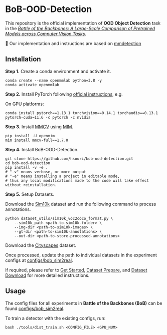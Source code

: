 # BoB-OOD-Detection

This repository is the official implementation of <strong>OOD Object Detection</strong> task in the [*Battle of the Backbones: A Large-Scale Comparison of Pretrained Models across Computer Vision Tasks*](https://github.com/hsouri/Battle-of-the-Backbones).

:pushpin: Our implementation and instructions are based on [mmdetection](https://github.com/open-mmlab/mmdetection)

## Installation

**Step 1.** Create a conda environment and activate it.

```shell
conda create --name openmmlab python=3.8 -y
conda activate openmmlab
```

**Step 2.** Install PyTorch following [official instructions](https://pytorch.org/get-started/locally/), e.g.

On GPU platforms:

```shell
conda install pytorch==1.13.1 torchvision==0.14.1 torchaudio==0.13.1 pytorch-cuda=11.6 -c pytorch -c nvidia
```

**Step 3.** Install [MMCV](https://github.com/open-mmlab/mmcv) using [MIM](https://github.com/open-mmlab/mim).

```shell
pip install -U openmim
mim install mmcv-full==1.7.0
```

**Step 4.** Install BoB-OOD-Detection.

```shell
git clone https://github.com/hsouri/bob-ood-detection.git
cd bob-ood-detection
pip install -v -e .
# "-v" means verbose, or more output
# "-e" means installing a project in editable mode,
# thus any local modifications made to the code will take effect without reinstallation.
```

**Step 5.** Setup Datasets.

Download the <a href="https://fcav.engin.umich.edu/projects/driving-in-the-matrix">Sim10k</a> dataset and run the following command to process annotations.

```
python dataset_utils/sim10k_voc2coco_format.py \
    --sim10k_path <path-to-sim10k-folder> \
    --img-dir <path-to-sim10k-images> \
    --gt-dir <path-to-sim10k-annotations> \
    --out-dir <path-to-store-processed-annotations>
```

Download the <a href="https://www.cityscapes-dataset.com/downloads/">Cityscapes</a> dataset.

Once processed, update the path to individual datasets in the experiment configs at [configs/bob_sim2real](https://github.com/hsouri/bob-ood-detection/tree/main/configs/bob_sim2real).

If required, please refer to [Get Started](https://github.com/hsouri/bob-detection/blob/master/docs/en/get_started.md), [Dataset Prepare](https://mmdetection.readthedocs.io/en/latest/user_guides/dataset_prepare.html?highlight=dataset), and [Dataset Download](https://mmdetection.readthedocs.io/en/latest/user_guides/useful_tools.html#dataset-download) for more detailed instructions.

## Usage

The config files for all experiments in <strong>Battle of the Backbones (BoB)</strong> can be found [configs/bob_sim2real](https://github.com/hsouri/bob-detection/tree/master/configs/bob_sim2real).

To train a detector with the existing configs, run:

```shell
bash ./tools/dist_train.sh <CONFIG_FILE> <GPU_NUM>
```
